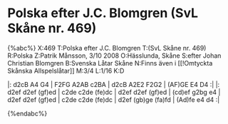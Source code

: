 # Polska efter J.C. Blomgren  (SvL Skåne nr. 469)

{%abc%}
X:469
T:Polska efter J.C. Blomgren 
T:(SvL Skåne nr. 469)
R:Polska
Z:Patrik Månsson, 3/10 2008
O:Hässlunda, Skåne
S:efter Johan Christian Blomgren
B:Svenska Låtar Skåne
N:Finns även i [[!Omtyckta Skånska Allspelslåtar]]
M:3/4
L:1/16
K:D

|: d2cB A4 G4 | F2FG A2AB c2BA | d2cB A2E2 F2G2 | (AF)GE E4 D4 :|
|: d2ef d2ef (gf)ed | c2de c2de (fe)dc | d2ef d2ef (gf)ed | (cd)ef g2bg e4 |
d2ef d2ef (gf)ed | c2de c2de (fe)dc | d2ef (gb)ge (fa)fd | (Ad)fe e4 d4 :|





{%endabc%}

